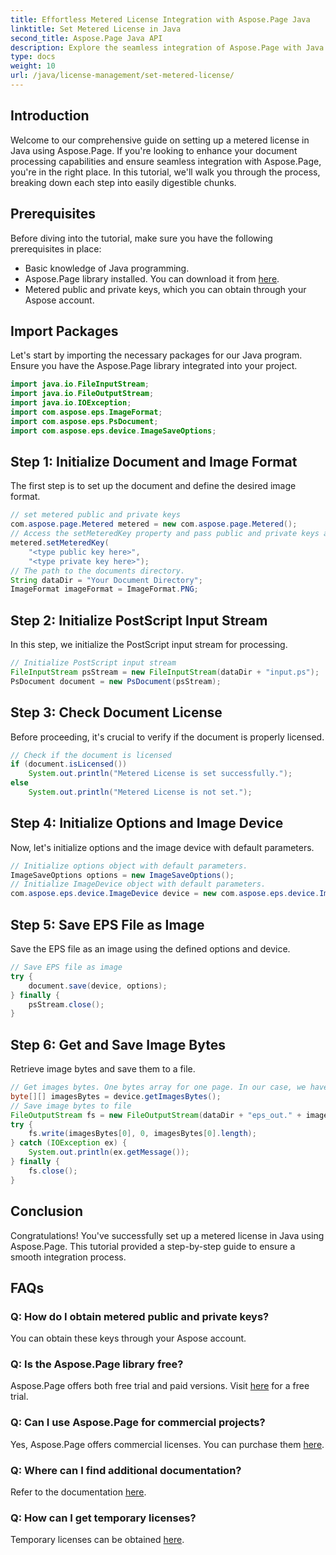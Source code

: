 ```yaml
---
title: Effortless Metered License Integration with Aspose.Page Java
linktitle: Set Metered License in Java
second_title: Aspose.Page Java API
description: Explore the seamless integration of Aspose.Page with Java. Set up metered licenses effortlessly and enhance your document processing capabilities.
type: docs
weight: 10
url: /java/license-management/set-metered-license/
---
```

## Introduction
Welcome to our comprehensive guide on setting up a metered license in Java using Aspose.Page. If you're looking to enhance your document processing capabilities and ensure seamless integration with Aspose.Page, you're in the right place. In this tutorial, we'll walk you through the process, breaking down each step into easily digestible chunks.
## Prerequisites
Before diving into the tutorial, make sure you have the following prerequisites in place:
- Basic knowledge of Java programming.
- Aspose.Page library installed. You can download it from [here](https://releases.aspose.com/page/java/).
- Metered public and private keys, which you can obtain through your Aspose account.
## Import Packages
Let's start by importing the necessary packages for our Java program. Ensure you have the Aspose.Page library integrated into your project.
```java
import java.io.FileInputStream;
import java.io.FileOutputStream;
import java.io.IOException;
import com.aspose.eps.ImageFormat;
import com.aspose.eps.PsDocument;
import com.aspose.eps.device.ImageSaveOptions;

```
## Step 1: Initialize Document and Image Format
The first step is to set up the document and define the desired image format.
```java
// set metered public and private keys
com.aspose.page.Metered metered = new com.aspose.page.Metered();
// Access the setMeteredKey property and pass public and private keys as parameters
metered.setMeteredKey(
    "<type public key here>",
    "<type private key here>");
// The path to the documents directory.
String dataDir = "Your Document Directory";
ImageFormat imageFormat = ImageFormat.PNG;
```
## Step 2: Initialize PostScript Input Stream
In this step, we initialize the PostScript input stream for processing.
```java
// Initialize PostScript input stream
FileInputStream psStream = new FileInputStream(dataDir + "input.ps");
PsDocument document = new PsDocument(psStream);
```
## Step 3: Check Document License
Before proceeding, it's crucial to verify if the document is properly licensed.
```java
// Check if the document is licensed
if (document.isLicensed())
    System.out.println("Metered License is set successfully.");
else
    System.out.println("Metered License is not set.");
```
## Step 4: Initialize Options and Image Device
Now, let's initialize options and the image device with default parameters.
```java
// Initialize options object with default parameters.
ImageSaveOptions options = new ImageSaveOptions();
// Initialize ImageDevice object with default parameters.
com.aspose.eps.device.ImageDevice device = new com.aspose.eps.device.ImageDevice();
```
## Step 5: Save EPS File as Image
Save the EPS file as an image using the defined options and device.
```java
// Save EPS file as image
try {
    document.save(device, options);
} finally {
    psStream.close();
}
```
## Step 6: Get and Save Image Bytes
Retrieve image bytes and save them to a file.
```java
// Get images bytes. One bytes array for one page. In our case, we have one page.
byte[][] imagesBytes = device.getImagesBytes();
// Save image bytes to file
FileOutputStream fs = new FileOutputStream(dataDir + "eps_out." + imageFormat.toString().toLowerCase());
try {
    fs.write(imagesBytes[0], 0, imagesBytes[0].length);
} catch (IOException ex) {
    System.out.println(ex.getMessage());
} finally {
    fs.close();
}
```
## Conclusion
Congratulations! You've successfully set up a metered license in Java using Aspose.Page. This tutorial provided a step-by-step guide to ensure a smooth integration process.
## FAQs
### Q: How do I obtain metered public and private keys?
You can obtain these keys through your Aspose account.
### Q: Is the Aspose.Page library free?
Aspose.Page offers both free trial and paid versions. Visit [here](https://releases.aspose.com/) for a free trial.
### Q: Can I use Aspose.Page for commercial projects?
Yes, Aspose.Page offers commercial licenses. You can purchase them [here](https://purchase.aspose.com/buy).
### Q: Where can I find additional documentation?
Refer to the documentation [here](https://reference.aspose.com/page/java/).
### Q: How can I get temporary licenses?
Temporary licenses can be obtained [here](https://purchase.aspose.com/temporary-license/).
